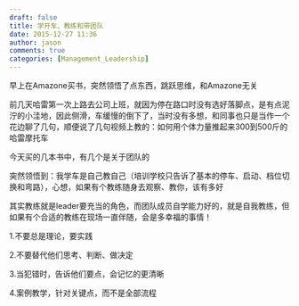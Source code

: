 ```yaml
---
draft: false
title: 学开车、教练和带团队
date: 2015-12-27 11:36
author: jason
comments: true
categories: [Management_Leadership]
---
```

早上在Amazone买书，突然领悟了点东西，跳跃思维，和Amazone无关

前几天哈雷第一次上路去公司上班，就因为停在路口时没有选好落脚点，是有点泥泞的小洼地，因此侧滑，车缓慢的倒下了，当时没有多想，和同事也只是当作一个花边聊了几句，顺便说了几句视频上教的：如何用个体力量推起来300到500斤的哈雷摩托车

今天买的几本书中，有几个是关于团队的

突然领悟到：我学车是自己教自己（培训学校只告诉了基本的停车、启动、档位切换和弯路），心想，如果有个教练随身去观察、教你，该有多好

其实教练就是leader要充当的角色，而团队成员自学能力好的，就是自我教练，但如果有个合适的教练在现场一直伴随，会是多幸福的事情！

1.不要总是理论，要实践

2.不要替代他们思考、判断、做决定

3.当犯错时，告诉他们要点，会记忆的更清晰

4.案例教学，针对关键点，而不是全部流程
